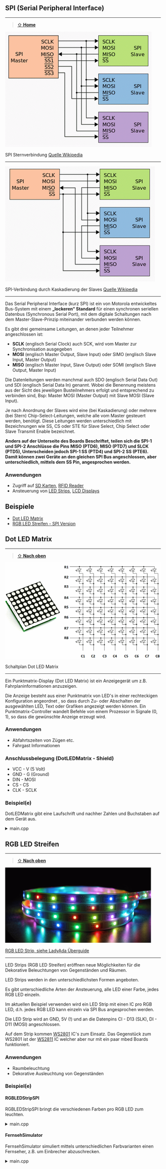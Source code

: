 ## SPI (Serial Peripheral Interface)
***

> [⇧ **Home**](https://github.com/iotkitv3/intro)

![](https://raw.githubusercontent.com/iotkitv3/intro/main/images/SPI.png)

SPI Sternverbindung [Quelle Wikipedia](http://de.wikipedia.org/wiki/Serial_Peripheral_Interface)

- - -

![](https://raw.githubusercontent.com/iotkitv3/intro/main/images/SPI2.png) 

SPI-Verbindung durch Kaskadierung der Slaves [Quelle Wikipedia](http://de.wikipedia.org/wiki/Serial_Peripheral_Interface) 

- - -

Das Serial Peripheral Interface (kurz SPI) ist ein von Motorola entwickeltes Bus-System mit einem **„lockeren“ Standard** für einen synchronen seriellen Datenbus (Synchronous Serial Port), mit dem digitale Schaltungen nach dem Master-Slave-Prinzip miteinander verbunden werden können.

Es gibt drei gemeinsame Leitungen, an denen jeder Teilnehmer angeschlossen ist:

*   **SCLK** (englisch Serial Clock) auch SCK, wird vom Master zur Synchronisation ausgegeben
*   **MOSI** (englisch Master Output, Slave Input) oder SIMO (englisch Slave Input, Master Output)
*   **MISO** (englisch Master Input, Slave Output) oder SOMI (englisch Slave Output, Master Input)

Die Datenleitungen werden manchmal auch SDO (englisch Serial Data Out) und SDI (englisch Serial Data In) genannt. Wobei die Benennung meistens aus der Sicht des jeweiligen Busteilnehmers erfolgt und entsprechend zu verbinden sind, Bsp: Master MOSI (Master Output) mit Slave MOSI (Slave Input).

Je nach Anordnung der Slaves wird eine (bei Kaskadierung) oder mehrere (bei Stern) Chip-Select-Leitungen, welche alle vom Master gesteuert werden, benötigt. Diese Leitungen werden unterschiedlich mit Bezeichnungen wie SS, CS oder STE für Slave Select, Chip Select oder Slave Transmit Enable bezeichnet.

**Anders auf der Unterseite des Boards Beschriftet, teilen sich die SPI-1 und SPI-2 Anschlüsse die Pins MISO (PTD6), MISO (PTD7) und SLCK (PTD5), Unterscheiden jedoch SPI-1 SS (PTD4) und SPI-2 SS (PTE6). Damit können zwei Geräte an den gleichen SPI Bus angeschlossen, aber unterschiedlich, mittels dem SS Pin, angesprochen werden.** 

### Anwendungen 

*   Zugriff auf [SD Karten](http://de.wikipedia.org/wiki/SD-Karte), [RFID Reader](http://de.wikipedia.org/wiki/RFID)
*   Ansteuerung von [LED Strips](https://os.mbed.com/components/Pololu-Addressable-RGB-LED-Strip/), [LCD Displays](http://developer.mbed.org/users/dreschpe/code/SPI_TFT_ILI9341/)

## Beispiele

* [Dot LED Matrix](#dot-led-matrix)
* [RGB LED Streifen - SPI Version](#rgb-led-streifen)

## Dot LED Matrix
***

> [⇧ **Nach oben**](#beispiele)

![](https://raw.githubusercontent.com/iotkitv3/intro/main/images/actors/DotLEDMatrix.png) 

Schaltplan Dot LED Matrix

- - -

Ein Punktmatrix-Display (Dot LED Matrix) ist ein Anzeigegerät um z.B. Fahrplaninformationen anzuzeigen.

Die Anzeige besteht aus einer Punktmatrix von LED&#039;s in einer rechteckigen Konfiguration angeordnet , so dass durch Zu- oder Abschalten der ausgewählten LED, Text oder Grafiken angezeigt werden können. Ein Punktmatrix-Controller wandelt Befehle von einem Prozessor in Signale (0, 1), so dass die gewünschte Anzeige erzeugt wird.

### Anwendungen 

*   Abfahrtszeiten von Zügen etc.
*   Fahrgast Informationen

### Anschlussbelegung (DotLEDMatrix - Shield) 

*   VCC - V (5 Volt)
*   GND - G (Ground)
*   DIN - MOSI 
*   CS - CS
*   CLK - SCLK 

### Beispiel(e)

DotLEDMatrix gibt eine Laufschrift und nachher Zahlen und Buchstaben auf dem Gerät aus.

<details><summary>main.cpp</summary>  

    /** Beispiel fuer die Dot LED Matrix Ansteuerung
    */
    #include "mbed.h"
    #include "Driver.h"
    
    // Dot LED Matrix Driver (SPI-2 Anschluss)
    LMDriver matrix( MBED_CONF_IOTKIT_DOTLED_MOSI, MBED_CONF_IOTKIT_DOTLED_MISO, MBED_CONF_IOTKIT_DOTLED_SCLK, MBED_CONF_IOTKIT_DOTLED_SS );
    
    int main()
    {
        matrix.Setup();
        // Scrollgeschwindigkeit
        matrix.SetWaitTime( 400 );
    
        while   ( 1 )
        {
            // String welcher scrollend dargestellt wird.
            printf( "Ein Text welche auf dem Display erscheint\r\n" );
            matrix.DisplayString( "Das ist ein Test mit 26.3C" );
            thread_sleep_for( 1000 );
            
            // Alfabet anzeigen
            for ( unsigned char i = '0'; i <= 'z'; i++ )
            {
                matrix.DisplayChar( i );
                thread_sleep_for( 500 );
            }
        }
    }

</p></details>

## RGB LED Streifen
***

> [⇧ **Nach oben**](#beispiele)

![](https://raw.githubusercontent.com/iotkitv3/intro/main/images/actors/LedStrips.png)

[RGB LED Strip, siehe LadyAda Überguide](https://learn.adafruit.com/adafruit-neopixel-uberguide) 

- - -

LED Strips (RGB LED Streifen) eröffnen neue Möglichkeiten für die Dekorative Beleuchtungen von Gegenständen und Räumen.

LED Strips werden in den unterschiedlichsten Formen angeboten.

Es gibt unterschiedliche Arten der Ansteuerung, alle LED einer Farbe, jedes RGB LED einzeln.

Im aktuellen Beispiel verwenden wird ein LED Strip mit einen IC pro RGB LED, d.h. jedes RGB LED kann einzeln via SPI Bus angesprochen werden.

Die LED Strip wird an GND, 5V (!) und an die Datenpins CI - D13 (SLK), DI - D11 (MOSI) angeschlossen.

Auf dem Strip kommen [WS2801](http://www.adafruit.com/datasheets/WS2801.pdf) IC&#039;s zum Einsatz. Das Gegenstück zum WS2801 ist der [WS2811](https://www.adafruit.com/datasheets/WS2811.pdf) IC welcher aber nur mit ein paar mbed Boards funktioniert.

### Anwendungen 

*   Raumbeleuchtung
*   Dekorative Ausleuchtung von Gegenständen

### Beispiel(e)

#### RGBLEDStripSPI

RGBLEDStripSPI bringt die verschiedenen Farben pro RGB LED zum leuchten.

<details><summary>main.cpp</summary> 

    /** RGB LED Strip (SPI)
    */
    #include "mbed.h"
    
    // SPI 1 oder 2, da kein SS
    SPI spi( MBED_CONF_IOTKIT_LED_SPI_MOSI, NC, MBED_CONF_IOTKIT_LED_SPI_SCLK ); // mosi, miso, sclk
    
    /** 3 x 3 Werte */
    unsigned int strip[9];
    
    void writeLED()
    {
        for ( int p = 0; p < 9; p++ )
            spi.write( strip[p] );
    }
    
    void clearLED()
    {
        for ( int p = 0; p < 9; p++ ) 
        {
            strip[p] = 0;
            spi.write( strip[p] );
        }
    }
    
    int main()
    {
        printf( "LED Strip Test \n" );
         
        spi.format( 8,0 );
        spi.frequency( 800000 );
        
        while (true) 
        {
            // Gruen, Rot, Blau - von Dunkel bis Hell
            for ( int i = 0; i < 128; i+=32 )
            {
                    // LED 1
                    strip[0] = i;
                    strip[1] = 0;
                    strip[2] = 0;
                    // LED 2
                    strip[3] = 0;
                    strip[4] = i;
                    strip[5] = 0;
                    // LED 3
                    strip[6] = 0;
                    strip[7] = 0;
                    strip[8] = i;
                    writeLED();
                    thread_sleep_for( 100 );
            }
            thread_sleep_for( 1000 );
            clearLED();
    
            // Lauflicht (5 x 4 Zustaende)
            int p = 0;
            for ( int i = 0; i < 20; i++ )
            {
                p++;
                switch  ( p )
                {
                    case 1:
                        strip[0] = strip[1] = strip[2] = 32;
                        break;
                    case 2:
                        strip[0] = strip[1] = strip[2] = 0;
                        strip[3] = strip[4] = strip[5] = 32;
                        break;
                    case 3:
                        strip[3] = strip[4] = strip[5] = 0;
                        strip[6] = strip[7] = strip[8] = 32;
                        break;
                    default:
                        clearLED();
                        p = 0;
                        break;
                }
                writeLED();
                thread_sleep_for( 200 );                    
            }
        }
    }
      
</p></details>


#### FernsehSimulator

FernsehSimulator simuliert mittels unterschiedlichen Farbvarianten einen Fernseher, z.B. um Einbrecher abzuschrecken.

<details><summary>main.cpp</summary> 

    /** Zahlfallszahlen erzeugen und damit Fernsehsimulator fuettern
    */
    #include "mbed.h"
    #include <time.h>
    
    SPI spi( MBED_CONF_IOTKIT_LED_SPI_MOSI, NC, MBED_CONF_IOTKIT_LED_SPI_SCLK ); // mosi, miso, sclk
    
    /** 3 x 3 Werte */
    unsigned int strip[9];
    
    void writeLED()
    {
        for ( int p = 0; p < 9; p++ )
            spi.write( strip[p] );
    }
    
    void clearLED()
    {
        for ( int p = 0; p < 9; p++ ) 
        {
            strip[p] = 0;
            spi.write( strip[p] );
        }
    }
    
    int main()
    {
        printf( "LED Strip Test \n" );
         
        spi.format( 8,0 );
        spi.frequency( 800000 );
    
        clearLED();
        time_t t;
        time(&t);
        srand( (unsigned int)t );              /* Zufallsgenerator initialisieren */
    
        while   ( 1 )
        {
            for ( int i = 0; i < 9; i++ )
                strip[i] = rand() % 64 + 1;
                
            writeLED();
            thread_sleep_for( 200 );
        }
    }

</p></details>
